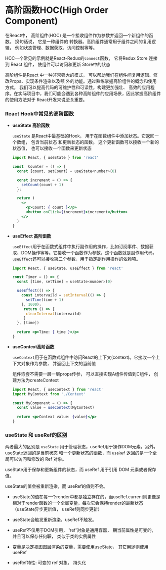# 高阶函数HOC(High Order Component)

在React中， 高阶组件(HOC) 是一个接收组件作为参数并返回一个新组件的函数。 换句话说， 它是一种组件的
转换器。高阶组件通常用于组件之间的复用逻辑， 例如状态管理、数据获取、访问控制等等。

HOC一个常见的示例就是React-Redux的`connect`函数， 它将Redux Store 连接到 React 组件， 使组件可以访问和更新 Store中的状态

高阶组件是React 中一种非常强大的模式， 可以帮助我们在组件间复用逻辑、修改Props、实现条件渲染以及额
外的功能。通过熟练掌握高阶组件的概念和使用方式， 我们可以提高代码的可维护性和可读性，构建更加强壮、
高效的应用程序。在实际项目中，我们可能会遇到各种高阶组件的应用场景，因此掌握高阶组件的使用方法对于
React开发来说至关重要。

### React Hook中常见的高阶函数

- **useState 高阶函数**

  `useState` 是React中最基础的Hook， 用于在函数组件中添加状态。它返回一个数组， 包含当前状态
  和更新状态的函数。 这个更新函数可以接收一个新的状态值， 也可以接收一个函数来更新状态

  ```jsx
  import React, { useState } from 'react'

  const  Counter = () => {
    const [count, setCount] = useState<number>(0)

    const increment = () => {
      setCount(count + 1)
    };

    return (
      <>
        <p>Count: { count }</p>
        <button onClick={increment}>increment</button>
      </>
    )
  }
  ```

- **useEffect 高阶函数**

  `useEffect`用于在函数式组件中执行副作用的操作，比如订阅事件、数据获取、DOM操作等等。它接收一个函数作为参数，这个函数就是副作用代码。 `useEffect`还可以接收第二个参数，用于指定副作用操作的依赖项。

  ```jsx
  import React, { useState, useEffect } from 'react'

  const Timer = () => {
    const [time, setTime] = useState<number>(0)

    useEffect(() => {
      const intervaild = setInterval(() => {
        setTime(time + 1)
      }, 1000);
       return () => {
        clearInterval(intervaild)
       }
    }, [time])
    
    return <p>Time: { time }</p>
  }
  ```

- **useContext高阶函数**

  `useContext`用于在函数式组件中访问React的上下文(context)。它接收一个上下文对象作为参数，
  并返回上下文的当前值

  组件嵌套不需要一层一层props传参， 可以直接实现A组件传值到C组件， 创建方法为createContext

  ```jsx
  import React, { useContext } from 'react'
  import MyContext from './Context'

  const MyComponent = () => {
    const value = useContext(MyContext)
    
    return <p>Context value: {value}</p>
  }
  ```

### useState 和 useRef的区别

两者最大的区别是 `useState` 用于管理状态，useRef用于操作DOM元素。另外， useState返回的是当前状态
和一个更新状态的函数，而 `useRef` 返回的是一个全局可以访问和修改的 Ref 对象。

useState用于保存和更新组件的状态，而 useRef 用于引用 DOM 元素或者保存值。

useState的值会被重新渲染，而 useRef的值则不会。

- useState的值在每一个render中都是独立存在的，而useRef.current则更像是相对于render函数的一个全局变量，每次它会保持render的最新状态（useState异步更新值， useRef则同步更新）

- useState会触发重新渲染，useRef不触发。

- useRef不仅用于DOM引用， 'ref'对象是通用容器， 期当前属性是可变的， 并且可以保存任何职， 类似于类的实例属性

- 变量是决定视图图层渲染的变量，需要使用useState， 其它用途则使用 useRef

- useRef特性: 可变的 ref 对象， 持久化

